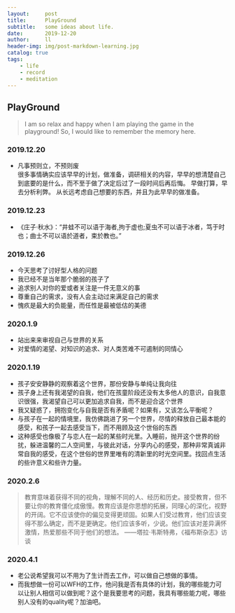 ```yaml
---
layout:     post
title:      PlayGround
subtitle:   some ideas about life.
date:       2019-12-20
author:     ll
header-img: img/post-markdown-learning.jpg
catalog: true
tags:
    - life
    - record
    - meditation
---
```

## PlayGround

> I am so relax and happy when I am playing the game in the playground!
> So, I would like to remember the memory here.

### 2019.12.20
- 凡事预则立，不预则废  
很多事情确实应该早早的计划，做准备，调研相关的内容，早早的想清楚自己到底要的是什么，而不至于做了决定后过了一段时间后再后悔。
早做打算，早去分析利弊。
从长远考虑自己想要的东西，并且为此早早的做准备。

### 2019.12.23
- 《庄子·秋水》：“井蛙不可以语于海者,拘于虚也;夏虫不可以语于冰者，笃于时也；曲士不可以语於道者，束於教也。”

### 2019.12.26
- 今天思考了讨好型人格的问题
- 我已经不是当年那个脆弱的孩子了
- 追求别人对你的爱或者关注是一件无意义的事
- 尊重自己的需求，没有人会主动过来满足自己的需求
- 愧疚是最大的负能量，而任性是最被低估的美德 
### 2020.1.9
- 站出来来审视自己与世界的关系
- 对爱情的渴望、对知识的追求、对人类苦难不可遏制的同情心
### 2020.1.19
- 孩子安安静静的观察着这个世界，那份安静与单纯让我向往
- 孩子身上还有我渴望的自我，他们在孩童阶段还没有太多他人的意识，自我意识很强，我渴望自己可以更加追求自我，而不是迎合这个世界
- 我又疑惑了，拥抱变化与自我是否有矛盾呢？如果有，又该怎么平衡呢？
- 与孩子在一起的情境里，我仿佛跳进了另一个世界，尽情的释放自己最本能的感受，和孩子一起去感受当下，而不用顾及这个世俗的东西
- 这种感受也像极了与恋人在一起的某些时光里。入睡前，抛开这个世界的纷扰，躲进温馨的二人空间里，与彼此对话，分享内心的感受，那种非常真诚非常自我的感受，在这个世俗的世界里唯有的清新里的时光空间里。找回点生活的些许意义和些许力量。
### 2020.2.6
> 教育意味着获得不同的视角，理解不同的人、经历和历史。接受教育，但不要让你的教育僵化成傲慢。教育应该是你思想的拓展，同理心的深化，视野的开阔。它不应该使你的偏见变得更顽固。如果人们受过教育，他们应该变得不那么确定，而不是更确定。他们应该多听，少说。他们应该对差异满怀激情，热爱那些不同于他们的想法。
——塔拉·韦斯特弗，《福布斯杂志》访谈
### 2020.4.1
- 老公说希望我可以不用为了生计而去工作，可以做自己想做的事情。
- 而我想做一份可以WFH的工作，他问我是否有具体的计划，我的哪些能力可以让别人相信可以做到呢？这个是我要思考的问题，我具有哪些能力呢，哪些别人没有的quality呢？加油吧。